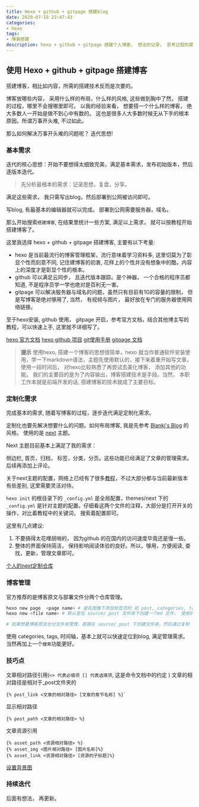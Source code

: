 ```yaml
---
title: Hexo + github + gitpage 搭建blog
date: 2020-07-18 23:47:43
categories:
- hexo
tags: 
- 博客搭建
description: hexo + github + gitpage 搭建个人博客， 想法的记录， 思考过程的展现， 以及配置的展示。 
---
```


## 使用 Hexo + github + gitpage 搭建博客

搭建博客，相比如内容，所需的搭建技术反而是次要的。

博客放哪些内容， 采用什么样的布局，什么样的风格, 这些做到胸中了然， 搭建的过程，哪里不会搜哪里即可。 
以我的经验来看， 想要搭一个什么样的博客， 绝大多数人一开始是做不到心中有数的。 这也是很多人大多数时候无从下手的根本原因。所谓万事开头难, 不过如此。

那么如何解决万事开头难的问题呢？
迭代思想! 

### 基本需求

迭代的核心思想：开始不要想得太细致完美，满足基本需求，发布初始版本，然后逐版本迭代。 

> 先分析最根本的需求：记录思想，复盘，分享。

满足这些需求， 我只需写出blog，然后部署到公网被访问即可。

写blog, 有最基本的编辑器就可以完成。 部署到公网需要服务器，域名。

那么开始搜索`搭建博客`, 在结果里统计一些方案, 满足以上需求， 就可以按教程开始搭建博客了。

这里我选择 hexo + github + gitpage 搭建博客, 主要有以下考量:

- hexo 是当前最流行的博客管理框架，流行意味着学习资料多, 这里切莫为了彰显个性而刻意不同, 记住建博客的初衷, 花样上的个性并没有想象中的酷，内容上的深度才是彰显个性的根本。
- github 可以满足云同步， 且迭代版本跟踪。是个神器， 一个合格的程序员都知道, 不是程序员学一学也绝对是百利无一害。
- gitpage 可以解决服务器与域名的问题，虽然只有目前有1G的容量的限制， 但是写博客是绝对够用了, 当然， 有视频与图片， 最好放在专门的服务器使用网络链接。

至于hexo安装, github 使用， gitpage 开启，参考官方文档，结合其他博主写的教程，可以快速上手, 这里就不详细写了。

[hexo 官方文档](https://hexo.bootcss.com/docs/)
[hexo github 项目](https://github.com/hexojs/hexo)
[git使用手册](https://git-scm.com/book/zh/v2)
[gitpage 文档](https://pages.github.com/)

> **提示**
> 使用hexo, 搭建一个博客的思想很简单，hexo 就当作普通软件安装使用，学一下markdown语法，主题先使用默认的，接下来着重开始写文章，使用一段时间后， 对hexo比较熟悉了再尝试去美化博客， 添加其他的功能。 我们的主要目的是为了内容输出，博客搭建技术是手段。当然， 本职工作本就是前端开发的话, 搭建博客的技术就成了主要目标。

### 定制化需求

完成基本的需求, 随着写博客的过程，逐步迭代满足定制化需求。

定制化也要先解决想要什么的问题。如何布局博客, 我是先参考 [Blankj's Blog](http://blankj.github.io/) 的风格。 使用的是 [next](https://github.com/theme-next/hexo-theme-next) 主题。

Next 主题目前基本上满足了我的需求： 

侧边栏, 首页，归档， 标签，分类，分页。这些功能已经满足了文章的管理需求。 后续再添加上评论。

关于next主题的配置，网络上已经有了很多[教程](https://blog.csdn.net/u012294515/article/details/83094693)，不过大部分都与当前最新版本有些差别, 这里需要灵活对待。 

`hexo init` 的根目录下的 `_config.yml` 是全局配置，themes/next 下的 `_config.yml` 是针对主题的配置。仔细看这两个文件的注释，大部分是打开开关的操作，对比着教程中的关键词， 搜索着配置即可。 

这里有几点建议: 
1. 不要搞得太花哩胡哨的， 因为github 的在国内的访问速度毕竟还是慢一些。
2. 整体的界面保持简洁， 保持影响阅读体验的良好。所以，够用，方便阅读, 查找，更新，管理文章即可。

[个人的next定制仓库](https://gitee.com/sophimp/hexo-theme-next)

### 博客管理

官方推荐的是博客原文与部署文件分两个仓库管理。 

```sh
hexo new page  <page name> # 是在图像下添加标签页的 如 post, categories, tags
hexo new <file name> # 默认是在 source/_post 文件夹下创建一个md 文件， 使用的是 scaffolds/_post.md 作为模板 

# 如果想要博客原文也分文件夹管理，直接在 source/_post 下创建文件夹，然后通过复制 _post.md 到指定的文件夹下来创建博客. 是可以达到原文博客的分类管理。 
```

使用 categories, tags, 时间轴，基本上就可以快速定位到blog, 满足管理需求。 当然再加上一个`搜索`功能更好。

### 技巧点

文章相对路径引用(`<> 代表必填项 [] 代表选填项`, 这是命令文档中的约定 )
文章的相对路径是相对于_post文件夹的

```
{% post_link <文章的相对路径> [文章的章节名称] %}`
```

显示相对路径

```
{% post_path <文章的相对路径> %}
```

文章资源引用

```
{% asset_path <资源相对路径> %}
{% asset_img <图片相对路径> [图片名称]%}
{% asset_link <资源相对路径> [资源的子标题]%}
```

[设置背景图](https://blog.csdn.net/TomAndersen/article/details/104872852)


### 持续迭代

后面有想法， 再更新。
